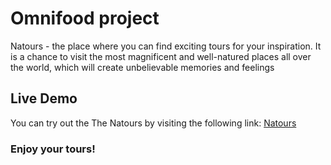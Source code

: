 # Omnifood project

Natours - the place where you can find exciting tours for your inspiration. It is a chance to visit the most magnificent and well-natured places all over the world, which will create unbelievable memories and feelings

## Live Demo

You can try out the The Natours by visiting the following link:
[Natours](https://adventours-tours.netlify.app/)

### Enjoy your tours!
